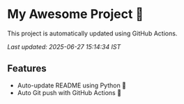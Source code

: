 # My Awesome Project 🚀

This project is automatically updated using GitHub Actions.

_Last updated: 2025-06-27 15:14:34 IST_

## Features
- Auto-update README using Python 🐍
- Auto Git push with GitHub Actions 🤖

